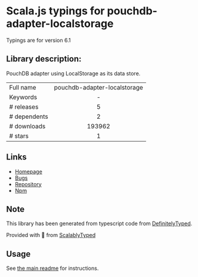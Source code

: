 
# Scala.js typings for pouchdb-adapter-localstorage

Typings are for version 6.1

## Library description:
PouchDB adapter using LocalStorage as its data store.

|                    |                 |
| ------------------ | :-------------: |
| Full name          | pouchdb-adapter-localstorage |
| Keywords           | - |
| # releases         | 5 |
| # dependents       | 2 |
| # downloads        | 193962 |
| # stars            | 1 |

## Links
- [Homepage](https://github.com/pouchdb/pouchdb#readme)
- [Bugs](https://github.com/pouchdb/pouchdb/issues)
- [Repository](https://github.com/pouchdb/pouchdb)
- [Npm](https://www.npmjs.com/package/pouchdb-adapter-localstorage)
    


## Note
This library has been generated from typescript code from [DefinitelyTyped](https://definitelytyped.org).

Provided with :purple_heart: from [ScalablyTyped](https://github.com/oyvindberg/ScalablyTyped)

## Usage
See [the main readme](../../readme.md) for instructions.


